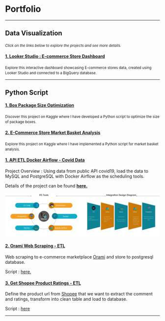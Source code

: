 # Portfolio
---
## Data Visualization
<span style="font-size: smaller;"><i>Click on the links below to explore the projects and see more details.</i></span>
#### [1. Looker Studio : E-commerce Store Dashboard](https://lookerstudio.google.com/reporting/0a73cc2a-443b-4c7d-977c-193bbf1c8ac4)
<span style="font-size: smaller;">Explore this interactive dashboard showcasing E-commerce stores data, created using Looker Studio and connected to a BigQuery database.</span>

---
## Python Script
#### [1. Box Package Size Optimization](https://www.kaggle.com/code/anggoletomi/package-box-size-optimization)
<span style="font-size: smaller;">Discover this project on Kaggle where I have developed a Python script to optimize the size of package boxes.</span>

#### [2. E-Commerce Store Market Basket Analysis]()
<span style="font-size: smaller;">Explore this project on Kaggle where I have implemented a Python script for market basket analysis.</span>

#### [1. API ETL Docker Airflow - Covid Data](https://anggoletomi.github.io/md_pages/api_etl_pipeline_docker_airflow)

Project Overview : Using data from public API covid19, load the data to MySQL and PostgreSQL with Docker Airflow as the scheduling tools.

Details of the project can be found <strong>[here.](https://anggoletomi.github.io/md_pages/api_etl_pipeline_docker_airflow)</strong>

<center><img src="images/api_etl_docker_airflow_images/merge_001.jpg?raw=true" width="800px"></center>

#### [2. Orami Web Scraping - ETL](https://anggoletomi.github.io/orami_web_scraping/orami_web_scraping.html)

Web scraping to e-commerce marketplace [Orami](https://www.orami.co.id/) and store to postgresql database.

Script : [here.](https://anggoletomi.github.io/orami_web_scraping/orami_web_scraping.html)

#### [3. Get Shopee Product Ratings - ETL](https://anggoletomi.github.io/get_rating_shopee/get_rating_shopee.html)

Define the product url from [Shopee](https://shopee.co.id/) that we want to extract the comment and ratings, transform into clean table and load to database.

Script : [here](https://anggoletomi.github.io/get_rating_shopee/get_rating_shopee.html)

---

